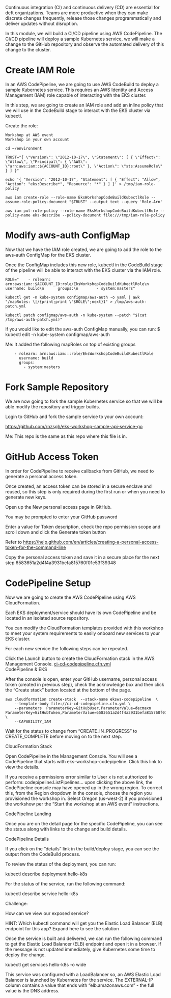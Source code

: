 Continuous integration (CI) and continuous delivery (CD) are essential for deft organizations. Teams are more productive when they can make discrete changes frequently, release those changes programmatically and deliver updates without disruption.

In this module, we will build a CI/CD pipeline using AWS CodePipeline. The CI/CD pipeline will deploy a sample Kubernetes service, we will make a change to the GitHub repository and observe the automated delivery of this change to the cluster.

# Create IAM Role

In an AWS CodePipeline, we are going to use AWS CodeBuild to deploy a sample Kubernetes service. This requires an AWS Identity and Access Management (IAM) role capable of interacting with the EKS cluster.

In this step, we are going to create an IAM role and add an inline policy that we will use in the CodeBuild stage to interact with the EKS cluster via kubectl.

Create the role:

    Workshop at AWS event
    Workshop in your own account

```
cd ~/environment

TRUST="{ \"Version\": \"2012-10-17\", \"Statement\": [ { \"Effect\": \"Allow\", \"Principal\": { \"AWS\": \"arn:aws:iam::${ACCOUNT_ID}:root\" }, \"Action\": \"sts:AssumeRole\" } ] }"

echo '{ "Version": "2012-10-17", "Statement": [ { "Effect": "Allow", "Action": "eks:Describe*", "Resource": "*" } ] }' > /tmp/iam-role-policy

aws iam create-role --role-name EksWorkshopCodeBuildKubectlRole --assume-role-policy-document "$TRUST" --output text --query 'Role.Arn'

aws iam put-role-policy --role-name EksWorkshopCodeBuildKubectlRole --policy-name eks-describe --policy-document file:///tmp/iam-role-policy
```

# Modify aws-auth ConfigMap

Now that we have the IAM role created, we are going to add the role to the aws-auth ConfigMap for the EKS cluster.

Once the ConfigMap includes this new role, kubectl in the CodeBuild stage of the pipeline will be able to interact with the EKS cluster via the IAM role.
```
ROLE="    - rolearn: arn:aws:iam::$ACCOUNT_ID:role/EksWorkshopCodeBuildKubectlRole\n      username: build\n      groups:\n        - system:masters"

kubectl get -n kube-system configmap/aws-auth -o yaml | awk "/mapRoles: \|/{print;print \"$ROLE\";next}1" > /tmp/aws-auth-patch.yml

kubectl patch configmap/aws-auth -n kube-system --patch "$(cat /tmp/aws-auth-patch.yml)"
```
If you would like to edit the aws-auth ConfigMap manually, you can run: $ kubectl edit -n kube-system configmap/aws-auth

Me: It added the following mapRoles on top of existing groups
```
    - rolearn: arn:aws:iam:::role/EksWorkshopCodeBuildKubectlRole
      username: build
      groups:
        - system:masters
```
# Fork Sample Repository

We are now going to fork the sample Kubernetes service so that we will be able modify the repository and trigger builds.

Login to GitHub and fork the sample service to your own account:

https://github.com/rnzsgh/eks-workshop-sample-api-service-go

Me: This repo is the same as this repo where this file is in. 

# GitHub Access Token

In order for CodePipeline to receive callbacks from GitHub, we need to generate a personal access token.

Once created, an access token can be stored in a secure enclave and reused, so this step is only required during the first run or when you need to generate new keys.

Open up the New personal access page in GitHub.

You may be prompted to enter your GitHub password

Enter a value for Token description, check the repo permission scope and scroll down and click the Generate token button

Refer to https://help.github.com/en/articles/creating-a-personal-access-token-for-the-command-line

Copy the personal access token and save it in a secure place for the next step
6583651a2d4f4a3931befa815760f01e53f39348

# CodePipeline Setup

Now we are going to create the AWS CodePipeline using AWS CloudFormation.

Each EKS deployment/service should have its own CodePipeline and be located in an isolated source repository.

You can modify the CloudFormation templates provided with this workshop to meet your system requirements to easily onboard new services to your EKS cluster. 

For each new service the following steps can be repeated.

Click the Launch button to create the CloudFormation stack in the AWS Management Console. [ci-cd-codepipeline.cfn.yml](https://s3.amazonaws.com/eksworkshop.com/templates/master/ci-cd-codepipeline.cfn.yml)	
CodePipeline & EKS 	

After the console is open, enter your GitHub username, personal access token (created in previous step), check the acknowledge box and then click the “Create stack” button located at the bottom of the page.
```
aws cloudformation create-stack  --stack-name eksws-codepipeline  \
    --template-body file://ci-cd-codepipeline.cfn.yml \
    --parameters  ParameterKey=GitHubUser,ParameterValue=decmaxn ParameterKey=GitHubToken,ParameterValue=6583651a2d4f4a3931befa815760f01e53f39348 \
    --CAPABILITY_IAM
```

Wait for the status to change from “CREATE_IN_PROGRESS” to CREATE_COMPLETE before moving on to the next step.

CloudFormation Stack

Open CodePipeline in the Management Console. You will see a CodePipeline that starts with eks-workshop-codepipeline. Click this link to view the details.

If you receive a permissions error similar to User x is not authorized to perform: codepipeline:ListPipelines… upon clicking the above link, the CodePipeline console may have opened up in the wrong region. To correct this, from the Region dropdown in the console, choose the region you provisioned the workshop in. Select Oregon (us-west-2) if you provisioned the workshow per the “Start the workshop at an AWS event” instructions.

CodePipeline Landing

Once you are on the detail page for the specific CodePipeline, you can see the status along with links to the change and build details.

CodePipeline Details

If you click on the “details” link in the build/deploy stage, you can see the output from the CodeBuild process.

To review the status of the deployment, you can run:

kubectl describe deployment hello-k8s

For the status of the service, run the following command:

kubectl describe service hello-k8s

Challenge:

How can we view our exposed service?

HINT: Which kubectl command will get you the Elastic Load Balancer (ELB) endpoint for this app?
Expand here to see the solution

Once the service is built and delivered, we can run the following command to get the Elastic Load Balancer (ELB) endpoint and open it in a browser. If the message is not updated immediately, give Kubernetes some time to deploy the change.

 kubectl get services hello-k8s -o wide

This service was configured with a LoadBalancer so, an AWS Elastic Load Balancer is launched by Kubernetes for the service. The EXTERNAL-IP column contains a value that ends with “elb.amazonaws.com” - the full value is the DNS address.

